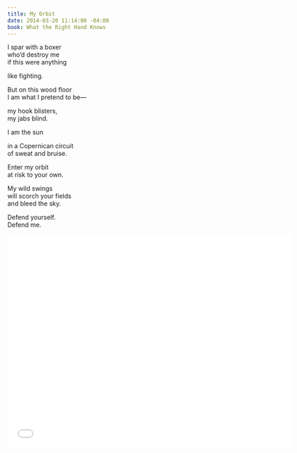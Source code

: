 ```yaml
---
title: My Orbit
date: 2014-03-20 11:14:00 -04:00
book: What the Right Hand Knows
---
```


I spar with a boxer  
who’d destroy me  
if this were anything  

like fighting.  

But on this wood floor  
I am what I pretend to be—  

my hook blisters,  
my jabs blind.  

I am the sun  

in a Copernican circuit  
of sweat and bruise.  

Enter my orbit  
at risk to your own.  

My wild swings  
will scorch your fields  
and bleed the sky.  

Defend yourself.  
Defend me.

<iframe width="640" height="480" src="//www.youtube.com/embed/WLiQs8Ha-Lc?rel=0&start=454" frameborder="0" allowfullscreen></iframe>
